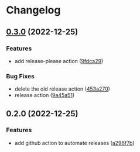 # Changelog

## [0.3.0](https://github.com/Fred-Vatin/never-be-lost/compare/v0.2.0...v0.3.0) (2022-12-25)


### Features

* add release-please action ([9fdca29](https://github.com/Fred-Vatin/never-be-lost/commit/9fdca2982130faf072ff57fb46c4b4d576b13548))


### Bug Fixes

* delete the old release action ([453a270](https://github.com/Fred-Vatin/never-be-lost/commit/453a27088aff91b7408c3c1bc2af64abf3765114))
* release action ([9a45a51](https://github.com/Fred-Vatin/never-be-lost/commit/9a45a511764b8a33c7fbdc78dda2bc50dc99fa38))

## 0.2.0 (2022-12-25)


### Features

* add github action to automate releases ([a298f7b](https://github.com/Fred-Vatin/never-be-lost/commit/a298f7b073320a971044debc0b99ac9ef4947a76))
